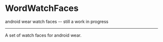 WordWatchFaces
==============

android wear watch faces -- still a work in progress

---

A set of watch faces for android wear. 
